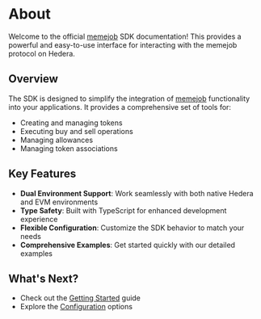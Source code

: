# About

Welcome to the official [memejob](https://memejob.fun) SDK documentation! This provides a powerful and easy-to-use interface for interacting with the memejob protocol on Hedera.

## Overview

The SDK is designed to simplify the integration of [memejob](https://memejob.fun) functionality into your applications. It provides a comprehensive set of tools for:

- Creating and managing tokens
- Executing buy and sell operations
- Managing allowances
- Managing token associations

## Key Features

- **Dual Environment Support**: Work seamlessly with both native Hedera and EVM environments
- **Type Safety**: Built with TypeScript for enhanced development experience
- **Flexible Configuration**: Customize the SDK behavior to match your needs
- **Comprehensive Examples**: Get started quickly with our detailed examples

## What's Next?

- Check out the [Getting Started](./getting-started.md) guide
- Explore the [Configuration](./configuration.md) options

